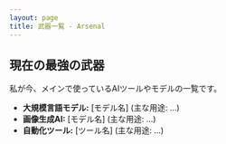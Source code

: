 ```yaml
---
layout: page
title: 武器一覧 - Arsenal
---
```


## 現在の最強の武器

私が今、メインで使っているAIツールやモデルの一覧です。

- **大規模言語モデル:** [モデル名] (主な用途: ...)
- **画像生成AI:** [モデル名] (主な用途: ...)
- **自動化ツール:** [ツール名] (主な用途: ...)
